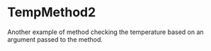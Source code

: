 # TempMethod2
Another example of method checking the temperature based on an argument passed to the method.
